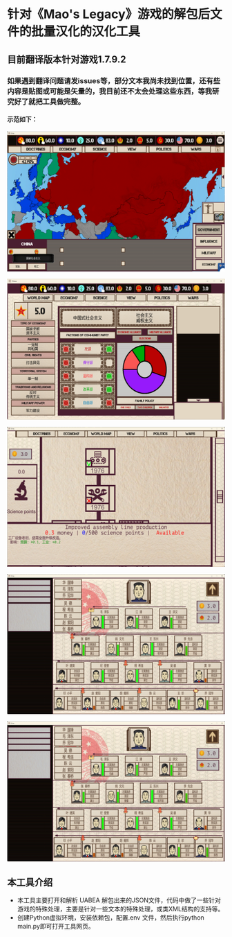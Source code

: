 # 针对《Mao's Legacy》游戏的解包后文件的批量汉化的汉化工具

## 目前翻译版本针对游戏1.7.9.2

### 如果遇到翻译问题请发issues等，部分文本我尚未找到位置，还有些内容是贴图或可能是矢量的，我目前还不太会处理这些东西，等我研究好了就把工具做完整。

#### 示范如下：

![1](./1.png)

![2](./2.png)

![3](./3.png)

![4](./4.png)

![5](./4.png)


## 本工具介绍

* 本工具主要打开和解析 UABEA 解包出来的JSON文件，代码中做了一些针对游戏的特殊处理，主要是针对一些文本的特殊处理，或类XML结构的支持等。
* 创建Python虚拟环境，安装依赖包，配置.env 文件，然后执行python main.py即可打开工具网页。
